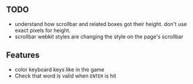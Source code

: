 ## TODO
- understand how scrollbar and related boxes got their height. don't use exact pixels for height.
- scrollbar webkit styles are changing the style on the page's scrollbar


## Features
- color keyboard keys like in the game
- Check that word is valid when `ENTER` is hit